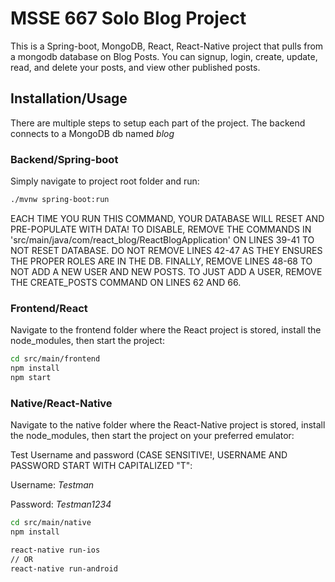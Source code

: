 # MSSE 667 Solo Blog Project

This is a Spring-boot, MongoDB, React, React-Native project that pulls from a mongodb database on Blog Posts. You can 
signup, login, create, update, read, and delete your posts, and view other published posts.

## Installation/Usage

There are multiple steps to setup each part of the project. The backend connects to a MongoDB db named *blog*

### Backend/Spring-boot

Simply navigate to project root folder and run:
```bash
./mvnw spring-boot:run
```
EACH TIME YOU RUN THIS COMMAND, YOUR DATABASE WILL RESET AND PRE-POPULATE WITH DATA! TO DISABLE, REMOVE THE COMMANDS IN 
'src/main/java/com/react_blog/ReactBlogApplication' ON LINES 39-41 TO NOT RESET DATABASE. DO NOT REMOVE LINES 42-47 AS 
THEY ENSURES THE PROPER ROLES ARE IN THE DB. FINALLY, REMOVE LINES 48-68 TO NOT ADD A NEW USER AND NEW POSTS. TO JUST 
ADD A USER, REMOVE THE CREATE_POSTS COMMAND ON LINES 62 AND 66.

### Frontend/React
Navigate to the frontend folder where the React project is stored, install the node_modules, then start the project:
```bash
cd src/main/frontend
npm install
npm start
```

### Native/React-Native
Navigate to the native folder where the React-Native project is stored, install the node_modules, then start the project
 on your preferred emulator:
 
 Test Username and password (CASE SENSITIVE!, USERNAME AND PASSWORD START WITH CAPITALIZED "T":
 
 Username: *Testman*
 
 Password: *Testman1234*
 
```bash
cd src/main/native
npm install

react-native run-ios
// OR 
react-native run-android
```

